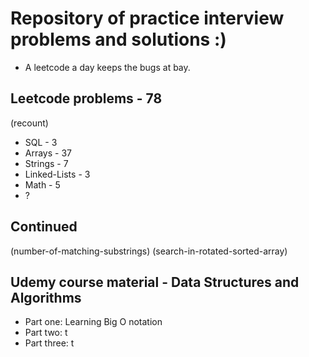 # Repository of practice interview problems and solutions :)
 - A leetcode a day keeps the bugs at bay.

## Leetcode problems - 78
(recount)
 - SQL - 3
 - Arrays - 37
 - Strings - 7
 - Linked-Lists - 3 
 - Math - 5
 - ? 

 ## Continued
 (number-of-matching-substrings)
 (search-in-rotated-sorted-array)

 ## Udemy course material - Data Structures and Algorithms
  - Part one: Learning Big O notation
  - Part two: t
  - Part three: t


